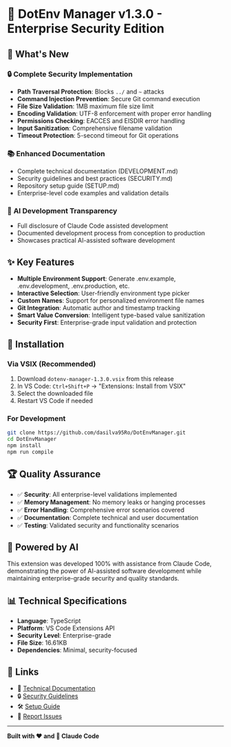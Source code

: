 # 🚀 DotEnv Manager v1.3.0 - Enterprise Security Edition

## 🎉 What's New

### 🔒 **Complete Security Implementation**
- **Path Traversal Protection**: Blocks `../` and `~` attacks
- **Command Injection Prevention**: Secure Git command execution
- **File Size Validation**: 1MB maximum file size limit
- **Encoding Validation**: UTF-8 enforcement with proper error handling
- **Permissions Checking**: EACCES and EISDIR error handling
- **Input Sanitization**: Comprehensive filename validation
- **Timeout Protection**: 5-second timeout for Git operations

### 📚 **Enhanced Documentation**
- Complete technical documentation (DEVELOPMENT.md)
- Security guidelines and best practices (SECURITY.md)
- Repository setup guide (SETUP.md)
- Enterprise-level code examples and validation details

### 🤖 **AI Development Transparency**
- Full disclosure of Claude Code assisted development
- Documented development process from conception to production
- Showcases practical AI-assisted software development

## ✨ **Key Features**

- **Multiple Environment Support**: Generate .env.example, .env.development, .env.production, etc.
- **Interactive Selection**: User-friendly environment type picker
- **Custom Names**: Support for personalized environment file names
- **Git Integration**: Automatic author and timestamp tracking
- **Smart Value Conversion**: Intelligent type-based value sanitization
- **Security First**: Enterprise-grade input validation and protection

## 🔧 **Installation**

### Via VSIX (Recommended)
1. Download `dotenv-manager-1.3.0.vsix` from this release
2. In VS Code: `Ctrl+Shift+P` → "Extensions: Install from VSIX"
3. Select the downloaded file
4. Restart VS Code if needed

### For Development
```bash
git clone https://github.com/dasilva95Ro/DotEnvManager.git
cd DotEnvManager
npm install
npm run compile
```

## 🏆 **Quality Assurance**

- ✅ **Security**: All enterprise-level validations implemented
- ✅ **Memory Management**: No memory leaks or hanging processes
- ✅ **Error Handling**: Comprehensive error scenarios covered
- ✅ **Documentation**: Complete technical and user documentation
- ✅ **Testing**: Validated security and functionality scenarios

## 🤖 **Powered by AI**

This extension was developed 100% with assistance from Claude Code, demonstrating the power of AI-assisted software development while maintaining enterprise-grade security and quality standards.

## 📊 **Technical Specifications**

- **Language**: TypeScript
- **Platform**: VS Code Extensions API
- **Security Level**: Enterprise-grade
- **File Size**: 16.61KB
- **Dependencies**: Minimal, security-focused

## 🔗 **Links**

- 📖 [Technical Documentation](DEVELOPMENT.md)
- 🔒 [Security Guidelines](SECURITY.md)
- 🛠️ [Setup Guide](SETUP.md)
- 🐛 [Report Issues](https://github.com/dasilva95Ro/DotEnvManager/issues)

---

**Built with ❤️ and 🤖 Claude Code**